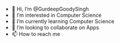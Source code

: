 - 👋 Hi, I’m @GurdeepGoodySingh
- 👀 I’m interested in Computer Science
- 🌱 I’m currently learning Computer Science
- 💞️ I’m looking to collaborate on Apps
- 📫 How to reach me <notavailable>

<!---
GurdeepGoodySingh/GurdeepGoodySingh is a ✨ special ✨ repository because its `README.md` (this file) appears on your GitHub profile.
You can click the Preview link to take a look at your changes.
--->

